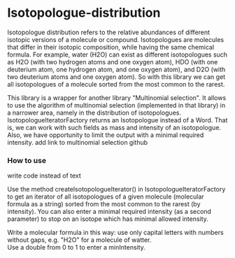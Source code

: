 # Isotopologue-distribution

Isotopologue distribution refers to the relative abundances of different isotopic versions of a molecule or compound. Isotopologues are molecules that differ in their isotopic composition, while having the same chemical formula. For example, water (H2O) can exist as different isotopologues such as H2O (with two hydrogen atoms and one oxygen atom), HDO (with one deuterium atom, one hydrogen atom, and one oxygen atom), and D2O (with two deuterium atoms and one oxygen atom). So with this library we can get all isotopologues of a molecule sorted from the most common to the rarest.

This library is a wrapper for another library "Multinomial selection". It allows to use the algorithm of multinomial selection (implemented in that library) in a narrower area, namely in the distribution of isotopologues. IsotopologueIteratorFactory returns an Isotopologue instead of a Word. That is, we can work with such fields as mass and intensity of an isotopologue.
Also, we have opportunity to limit the output with a minimal required intensity.
add link to multinomial selection github
### How to use
write code instead of text

Use the method createIsotopologueIterator() in IsotopologueIteratorFactory to get an iterator of all isotopologues of a given molecule (molecular formula as a string) sorted from the most common to the rarest (by intensity).
You can also enter a minimal required intensity (as a second parameter) to stop on an isotope which has minimal allowed intensity.

Write a molecular formula in this way: use only capital letters with numbers without gaps, e.g. "H2O" for a molecule of watter.  
Use a double from 0 to 1 to enter a minIntensity.